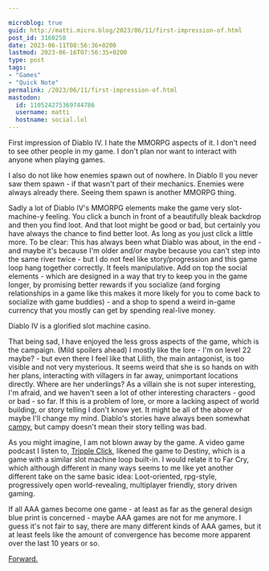 ```yaml
---

microblog: true
guid: http://matti.micro.blog/2023/06/11/first-impression-of.html
post_id: 3160258
date: 2023-06-11T08:56:36+0200
lastmod: 2023-06-16T07:56:35+0200
type: post
tags:
- "Games"
- "Quick Note"
permalink: /2023/06/11/first-impression-of.html
mastodon:
  id: 110524275369744786
  username: matti
  hostname: social.lol
---
```

First impression of Diablo IV. I hate the MMORPG aspects of it. I don't need to see other people in my game. I don't plan nor want to interact with anyone when playing games.

I also do not like how enemies spawn out of nowhere. In Diablo II you never saw them spawn - if that wasn't part of their mechanics. Enemies were always already there. Seeing them spawn is another MMORPG thing.

Sadly a lot of Diablo IV's MMORPG elements make the game very slot-machine-y feeling. You click a bunch in front of a beautifully bleak backdrop and then you find loot. And that loot might be good or bad, but certainly you have always the chance to find better loot. As long as you just click a little more. To be clear: This has always been what Diablo was about, in the end - and maybe it's because I'm older and/or maybe because you can't step into the same river twice - but I do not feel like story/progression and this game loop hang together correctly. It feels manipulative. Add on top the social elements - which are designed in a way that try to keep you in the game longer, by promising better rewards if you socialize (and forging relationships in a game like this makes it more likely for you to come back to socialize with game buddies) - and a shop to spend a weird in-game currency that you mostly can get by spending real-live money.

Diablo IV is a glorified slot machine casino.

That being sad, I have enjoyed the less gross aspects of the game, which is the campaign. (Mild spoilers ahead) I mostly like the lore - I'm on level 22 maybe? - but even there I feel like that Lilith, the main antagonist, is too visible and not very mysterious. It seems weird that she is so hands on with her plans, interacting with villagers in far away, unimportant locations directly. Where are her underlings? As a villain she is not super interesting, I'm afraid, and we haven't seen a lot of other interesting characters - good or bad - so far. If this is a problem of lore, or more a lacking aspect of world building, or story telling I don't know yet. It might be all of the above or maybe I'll change my mind. Diablo's stories have always been somewhat [campy](https://en.wikipedia.org/wiki/Camp_(style)), but campy doesn't mean their story telling was bad.

As you might imagine, I am not blown away by the game. A video game podcast I listen to, [Tripple Click](https://maximumfun.org/episodes/triple-click/our-first-dive-into-diablo-iv/), likened the game to Destiny, which is a game with a similar slot machine loop built-in. I would relate it to Far Cry, which although different in many ways seems to me like yet another different take on the same basic idea: Loot-oriented, rpg-style, progressively open world-revealing, multiplayer friendly, story driven gaming.

If all AAA games become one game - at least as far as the general design blue print is concerned - maybe AAA games are not for me anymore. I guess it's not fair to say, there are many different kinds of AAA games, but it at least feels like the amount of convergence has become more apparent over the last 10 years or so.

[Forward.](/2023/06/12/quick-update-on.html)
